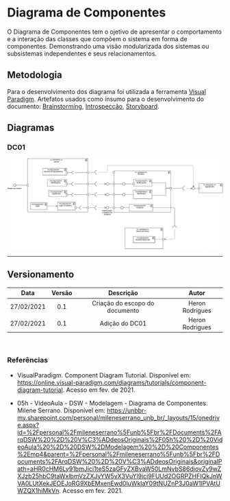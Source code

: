 # Diagrama de Componentes

O Diagrama de Componentes tem o ojetivo de apresentar o comportamento e a interação das classes que compõem o sistema em forma de componentes. Demonstrando uma visão modularizada dos sistemas ou subsistemas independentes e seus relacionamentos.

## Metodologia

Para o desenvolvimento dos diagrama foi utilizada a ferramenta [Visual Paradigm](https://online.visual-paradigm.com/drive/#diagramlist:new=ComponentDiagram). Artefatos usados como insumo para o desenvolvimento do documento: [Brainstorming](/pages/base/elicitation/brainstorming.md), [Introspecção](/pages/base/elicitation/introspeccao.md), [Storyboard](/pages/base/elicitation/storyboard.md).

## Diagramas

### DC01

![DC01](../../../assets/img/components/dc01.jpg)

---

## Versionamento

|Data|Versão|Descrição|Autor|
|:--------:|:---:|:-------------------:|:------------:|
|27/02/2021| 0.1 | Criação do escopo do documento| Heron Rodrigues 
|27/02/2021| 0.1 | Adição do DC01 | Heron Rodrigues 
  
</br>

### Referências

- VisualParadigm. Component Diagram Tutorial. Disponível em: <https://online.visual-paradigm.com/diagrams/tutorials/component-diagram-tutorial>. Acesso em fev. de 2021.

- 05h - VídeoAula - DSW - Modelagem - Diagrama de Componentes. Milene Serrano. Disponível em: <https://unbbr-my.sharepoint.com/personal/mileneserrano_unb_br/_layouts/15/onedrive.aspx?id=%2Fpersonal%2Fmileneserrano%5Funb%5Fbr%2FDocuments%2FArqDSW%20%2D%20V%C3%ADdeosOriginais%2F05h%20%2D%20VideoAula%20%2D%20DSW%2DModelagem%20%2D%20Componentes%2Emp4&parent=%2Fpersonal%2Fmileneserrano%5Funb%5Fbr%2FDocuments%2FArqDSW%20%2D%20V%C3%ADdeosOriginais&originalPath=aHR0cHM6Ly91bmJici1teS5zaGFyZXBvaW50LmNvbS86djovZy9wZXJzb25hbC9taWxlbmVzZXJyYW5vX3VuYl9ici9FUUd2OGRPZHFIQkJnWVA0LUtXekJEOEJoRG9XbEMxenEwd0luWklaY09tNUZnP3J0aW1lPVAtUWZQX1hiMkVn>. Acesso em fev. 2021.